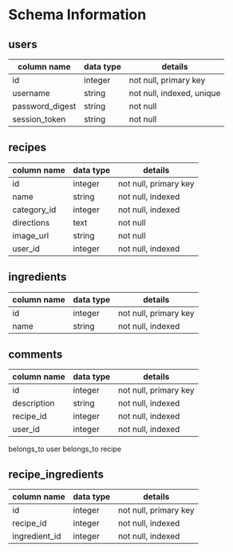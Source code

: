 # Schema Information

## users
column name      | data type | details
-----------------|-----------|--------
id               | integer   | not null, primary key
username         | string    | not null, indexed, unique
password_digest  | string    | not null
session_token    | string    | not null

## recipes
column name      | data type | details
-----------------|-----------|--------
id               | integer   | not null, primary key
name             | string    | not null, indexed
category_id      | integer   | not null, indexed
directions       | text      | not null
image_url        | string    | not null
user_id          | integer   | not null, indexed

## ingredients
column name      | data type | details
-----------------|-----------|--------
id               | integer   | not null, primary key
name             | string    | not null, indexed

## comments
column name      | data type | details
-----------------|-----------|--------
id               | integer   | not null, primary key
description      | string    | not null, indexed
recipe_id        | integer   | not null, indexed
user_id          | integer   | not null, indexed

belongs_to user
belongs_to recipe

## recipe_ingredients
column name      | data type | details
-----------------|-----------|--------
id               | integer   | not null, primary key
recipe_id        | integer   | not null, indexed
ingredient_id    | integer   | not null, indexed
